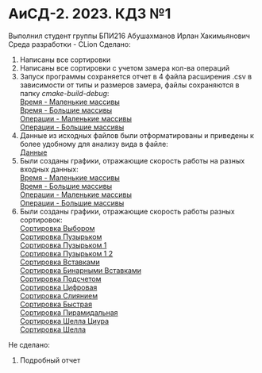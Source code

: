 # АиСД-2. 2023. КДЗ №1

Выполнил студент группы БПИ216 Абушахманов Ирлан Хакимьянович
Среда разработки - CLion
Сделано: 
1. Написаны все сортировки
2. Написаны все сортировки с учетом замера кол-ва операций
3. Запуск программы сохраняется отчет в 4 файла расширения .csv в зависимости от типы и размеров замера, файлы сохраняются в папку *cmake-build-debug*:  
   [Время - Маленькие массивы](cmake-build-debug/time_small.csv)  
   [Время - Большие массивы](cmake-build-debug/time_big.csv)  
   [Операции - Маленькие массивы](cmake-build-debug/operations_small.csv)  
   [Операции - Большие массивы](cmake-build-debug/operations_big.csv)
4. Данные из исходных файлов были отформатированы и приведены к более удобному для анализу вида в файле:  
   [Данные](data.xlsx)
5. Были созданы графики, отражающие скорость работы на разных входных данных:  
[Время - Маленькие массивы](mdfiles/Время_Маленькие_массивы.md)  
[Время - Большие массивы](mdfiles/Время_Большие_массивы.md)  
[Операции - Маленькие массивы](mdfiles/Операции_Маленькие_массивы.md)  
[Операции - Большие массивы](mdfiles/Операции_Большие_массивы.md)  
6. Были созданы графики, отражающие скорость работы разных сортировок:  
[Сортировка Выбором](mdfiles/Сортировка_Выбором.md)  
[Сортировка Пузырьком](mdfiles/Сортировка_Пузырьком.md)  
[Сортировка Пузырьком 1](mdfiles/Сортировка_Пузырьком_1.md)  
[Сортировка Пузырьком 1 2](mdfiles/Сортировка_Пузырьком_1+2.md)  
[Сортировка Вставками](mdfiles/Сортировка_Вставками.md)  
[Сортировка Бинарными Вставками](mdfiles/Сортировка_Бинарными_Вставками.md)  
[Сортировка Подсчетом](mdfiles/Сортировка_Подсчетом.md)  
[Сортировка Цифровая](mdfiles/Сортировка_Цифровая.md)  
[Сортировка Слиянием](mdfiles/Сортировка_Слиянием.md)  
[Сортировка Быстрая](mdfiles/Сортировка_Быстрая.md)  
[Сортировка Пирамидальная](mdfiles/Сортировка_Пирамидальная.md)  
[Сортировка Шелла Циура](mdfiles/Сортировка_Шелла_(Циура).md)  
[Сортировка Шелла](mdfiles/Сортировка_Шелла_(Шелла).md)  

Не сделано:
1. Подробный отчет 